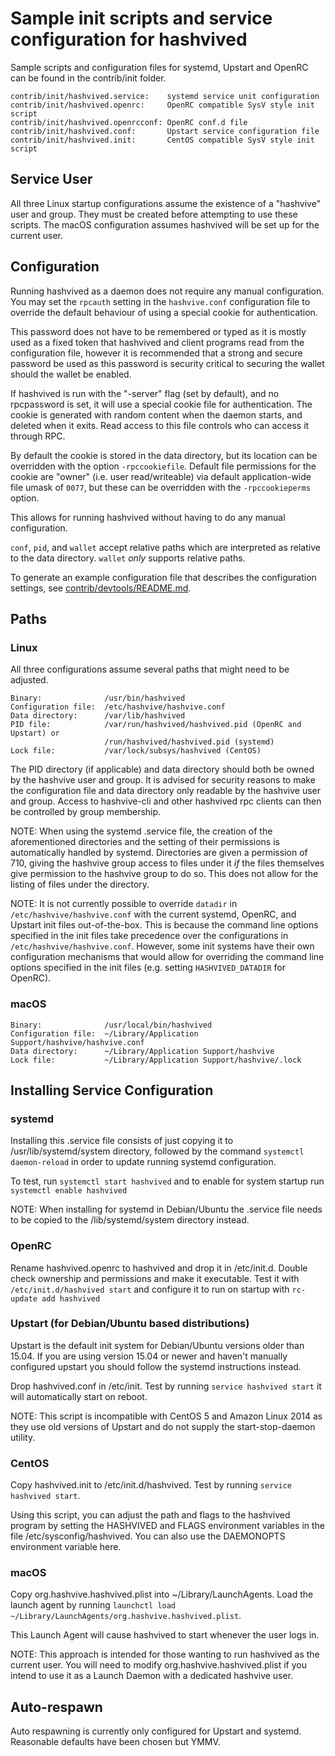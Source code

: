 # Sample init scripts and service configuration for hashvived

Sample scripts and configuration files for systemd, Upstart and OpenRC
can be found in the contrib/init folder.

    contrib/init/hashvived.service:    systemd service unit configuration
    contrib/init/hashvived.openrc:     OpenRC compatible SysV style init script
    contrib/init/hashvived.openrcconf: OpenRC conf.d file
    contrib/init/hashvived.conf:       Upstart service configuration file
    contrib/init/hashvived.init:       CentOS compatible SysV style init script

## Service User

All three Linux startup configurations assume the existence of a "hashvive" user
and group. They must be created before attempting to use these scripts.
The macOS configuration assumes hashvived will be set up for the current user.

## Configuration

Running hashvived as a daemon does not require any manual configuration. You may
set the `rpcauth` setting in the `hashvive.conf` configuration file to override
the default behaviour of using a special cookie for authentication.

This password does not have to be remembered or typed as it is mostly used
as a fixed token that hashvived and client programs read from the configuration
file, however it is recommended that a strong and secure password be used
as this password is security critical to securing the wallet should the
wallet be enabled.

If hashvived is run with the "-server" flag (set by default), and no rpcpassword is set,
it will use a special cookie file for authentication. The cookie is generated with random
content when the daemon starts, and deleted when it exits. Read access to this file
controls who can access it through RPC.

By default the cookie is stored in the data directory, but its location can be
overridden with the option `-rpccookiefile`. Default file permissions for the
cookie are "owner" (i.e. user read/writeable) via default application-wide file
umask of `0077`, but these can be overridden with the `-rpccookieperms` option.

This allows for running hashvived without having to do any manual configuration.

`conf`, `pid`, and `wallet` accept relative paths which are interpreted as
relative to the data directory. `wallet` _only_ supports relative paths.

To generate an example configuration file that describes the configuration settings,
see [contrib/devtools/README.md](../contrib/devtools/README.md#gen-hashvive-confsh).

## Paths

### Linux

All three configurations assume several paths that might need to be adjusted.

    Binary:              /usr/bin/hashvived
    Configuration file:  /etc/hashvive/hashvive.conf
    Data directory:      /var/lib/hashvived
    PID file:            /var/run/hashvived/hashvived.pid (OpenRC and Upstart) or
                         /run/hashvived/hashvived.pid (systemd)
    Lock file:           /var/lock/subsys/hashvived (CentOS)

The PID directory (if applicable) and data directory should both be owned by the
hashvive user and group. It is advised for security reasons to make the
configuration file and data directory only readable by the hashvive user and
group. Access to hashvive-cli and other hashvived rpc clients can then be
controlled by group membership.

NOTE: When using the systemd .service file, the creation of the aforementioned
directories and the setting of their permissions is automatically handled by
systemd. Directories are given a permission of 710, giving the hashvive group
access to files under it _if_ the files themselves give permission to the
hashvive group to do so. This does not allow
for the listing of files under the directory.

NOTE: It is not currently possible to override `datadir` in
`/etc/hashvive/hashvive.conf` with the current systemd, OpenRC, and Upstart init
files out-of-the-box. This is because the command line options specified in the
init files take precedence over the configurations in
`/etc/hashvive/hashvive.conf`. However, some init systems have their own
configuration mechanisms that would allow for overriding the command line
options specified in the init files (e.g. setting `HASHVIVED_DATADIR` for
OpenRC).

### macOS

    Binary:              /usr/local/bin/hashvived
    Configuration file:  ~/Library/Application Support/hashvive/hashvive.conf
    Data directory:      ~/Library/Application Support/hashvive
    Lock file:           ~/Library/Application Support/hashvive/.lock

## Installing Service Configuration

### systemd

Installing this .service file consists of just copying it to
/usr/lib/systemd/system directory, followed by the command
`systemctl daemon-reload` in order to update running systemd configuration.

To test, run `systemctl start hashvived` and to enable for system startup run
`systemctl enable hashvived`

NOTE: When installing for systemd in Debian/Ubuntu the .service file needs to be copied to the /lib/systemd/system directory instead.

### OpenRC

Rename hashvived.openrc to hashvived and drop it in /etc/init.d. Double
check ownership and permissions and make it executable. Test it with
`/etc/init.d/hashvived start` and configure it to run on startup with
`rc-update add hashvived`

### Upstart (for Debian/Ubuntu based distributions)

Upstart is the default init system for Debian/Ubuntu versions older than 15.04. If you are using version 15.04 or newer and haven't manually configured upstart you should follow the systemd instructions instead.

Drop hashvived.conf in /etc/init. Test by running `service hashvived start`
it will automatically start on reboot.

NOTE: This script is incompatible with CentOS 5 and Amazon Linux 2014 as they
use old versions of Upstart and do not supply the start-stop-daemon utility.

### CentOS

Copy hashvived.init to /etc/init.d/hashvived. Test by running `service hashvived start`.

Using this script, you can adjust the path and flags to the hashvived program by
setting the HASHVIVED and FLAGS environment variables in the file
/etc/sysconfig/hashvived. You can also use the DAEMONOPTS environment variable here.

### macOS

Copy org.hashvive.hashvived.plist into ~/Library/LaunchAgents. Load the launch agent by
running `launchctl load ~/Library/LaunchAgents/org.hashvive.hashvived.plist`.

This Launch Agent will cause hashvived to start whenever the user logs in.

NOTE: This approach is intended for those wanting to run hashvived as the current user.
You will need to modify org.hashvive.hashvived.plist if you intend to use it as a
Launch Daemon with a dedicated hashvive user.

## Auto-respawn

Auto respawning is currently only configured for Upstart and systemd.
Reasonable defaults have been chosen but YMMV.
